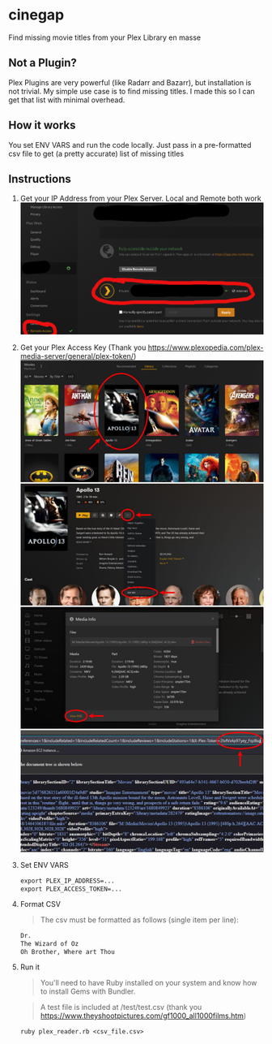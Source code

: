 # cinegap
Find missing movie titles from your Plex Library en masse

## Not a Plugin?
Plex Plugins are very powerful (like Radarr and  Bazarr), but installation is not trivial. My simple use case is to find missing titles. I made this so I can get that list with minimal overhead. 

## How it works
You set ENV VARS and run the code locally. Just pass in a pre-formatted csv file to get (a pretty accurate) list of missing titles

## Instructions
1. Get your IP Address from your Plex Server. Local and Remote both work
![IP Address](./media/plex_setting.png)
1. Get your Plex Access Key (Thank you https://www.plexopedia.com/plex-media-server/general/plex-token/)
![Step1](./media/plex_key_1.jpg)
![Step2](./media/plex_key_2.jpg)
![Step3](./media/plex_key_3.jpg)
![Step4](./media/plex_key_4.jpg)

1. Set ENV VARS
    ```
    export PLEX_IP_ADDRESS=...
    export PLEX_ACCESS_TOKEN=...
    ```
1. Format CSV
    > The csv must be formatted as follows (single item per line):
    ```
    Dr. 
    The Wizard of Oz
    Oh Brother, Where art Thou
    ```
1. Run it
    > You'll need to have Ruby installed on your system and know how to install Gems with Bundler.

    > A test file is included at /test/test.csv (thank you https://www.theyshootpictures.com/gf1000_all1000films.htm)

    ```
    ruby plex_reader.rb <csv_file.csv>
    ```
